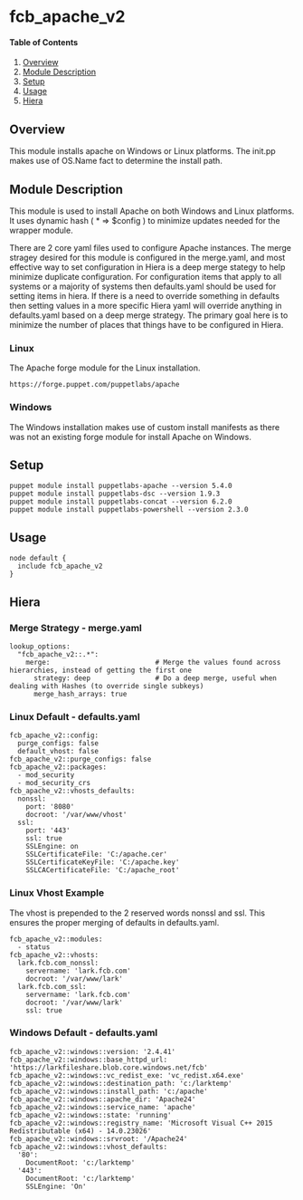 # fcb_apache_v2

#### Table of Contents

1. [Overview](#overview)
1. [Module Description](#module-description)
1. [Setup](#setup)
1. [Usage](#usage)
1. [Hiera](#hiera)

## Overview

This module installs apache on Windows or Linux platforms.  The init.pp makes use of OS.Name fact to determine the install path.

## Module Description

This module is used to install Apache on both Windows and Linux platforms.  It uses dynamic hash ( * => $config ) to minimize updates needed for the wrapper module. 

There are 2 core yaml files used to configure Apache instances.  The merge stragey desired for this module is configured in the merge.yaml, and most effective way to set configuration in Hiera is a deep merge stategy to help minimize duplicate configuration.  For configuration items that apply to all systems or a majority of systems then defaults.yaml should be used for setting items in hiera.  If there is a need to override something in defaults then setting values in a more specific Hiera yaml will override anything in defaults.yaml based on a deep merge strategy.  The primary goal here is to minimize the number of places that things have to be configured in Hiera.  

### Linux 
The Apache forge module for the Linux installation.
```
https://forge.puppet.com/puppetlabs/apache
```

### Windows
The Windows installation makes use of custom install manifests as there was not an existing forge module for install Apache on Windows.

## Setup
```
puppet module install puppetlabs-apache --version 5.4.0
puppet module install puppetlabs-dsc --version 1.9.3
puppet module install puppetlabs-concat --version 6.2.0
puppet module install puppetlabs-powershell --version 2.3.0
```
## Usage
```
node default {
  include fcb_apache_v2
}
```

## Hiera
### Merge Strategy - merge.yaml
```
lookup_options:
  "fcb_apache_v2::.*":
    merge:                          # Merge the values found across hierarchies, instead of getting the first one
      strategy: deep                # Do a deep merge, useful when dealing with Hashes (to override single subkeys)
      merge_hash_arrays: true
```
### Linux Default - defaults.yaml
```
fcb_apache_v2::config:
  purge_configs: false
  default_vhost: false
fcb_apache_v2::purge_configs: false
fcb_apache_v2::packages:
  - mod_security
  - mod_security_crs
fcb_apache_v2::vhosts_defaults:
  nonssl:
    port: '8080'
    docroot: '/var/www/vhost'
  ssl:
    port: '443'
    ssl: true
    SSLEngine: on
    SSLCertificateFile: 'C:/apache.cer'
    SSLCertificateKeyFile: 'C:/apache.key'
    SSLCACertificateFile: 'C:/apache_root'
```
### Linux Vhost Example
The vhost is prepended to the 2 reserved words nonssl and ssl.  This ensures the proper merging of defaults in defaults.yaml.
```
fcb_apache_v2::modules:
  - status
fcb_apache_v2::vhosts:
  lark.fcb.com_nonssl:
    servername: 'lark.fcb.com'
    docroot: '/var/www/lark'
  lark.fcb.com_ssl:
    servername: 'lark.fcb.com'
    docroot: '/var/www/lark'
    ssl: true
```
### Windows Default - defaults.yaml
```
fcb_apache_v2::windows::version: '2.4.41'
fcb_apache_v2::windows::base_httpd_url: 'https://larkfileshare.blob.core.windows.net/fcb'
fcb_apache_v2::windows::vc_redist_exe: 'vc_redist.x64.exe'
fcb_apache_v2::windows::destination_path: 'c:/larktemp'
fcb_apache_v2::windows::install_path: 'c:/apache'
fcb_apache_v2::windows::apache_dir: 'Apache24'
fcb_apache_v2::windows::service_name: 'apache'
fcb_apache_v2::windows::state: 'running'
fcb_apache_v2::windows::registry_name: 'Microsoft Visual C++ 2015 Redistributable (x64) - 14.0.23026'
fcb_apache_v2::windows::srvroot: '/Apache24'
fcb_apache_v2::windows::vhost_defaults:
  '80':
    DocumentRoot: 'c:/larktemp'
  '443':
    DocumentRoot: 'c:/larktemp'
    SSLEngine: 'On'
```
